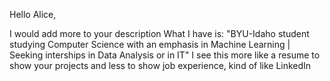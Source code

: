 Hello Alice,

I would add more to your description
What I have is: "BYU-Idaho student studying Computer Science with an emphasis in Machine Learning | Seeking interships in Data Analysis or in IT"
I see this more like a resume to show your projects and less to show job experience, kind of like LinkedIn